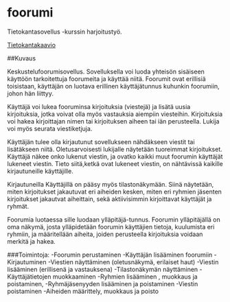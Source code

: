 # foorumi

Tietokantasovellus -kurssin harjoitustyö.

[Tietokantakaavio](dokumentaatio/Tietokantakaavio.png)

##Kuvaus

Keskustelufoorumisovellus. Sovelluksella voi luoda yhteisön sisäiseen käyttöön tarkoitettuja foorumeita ja käyttää niitä. Foorumit ovat erillisiä toisistaan, käyttäjän on luotava erillinen käyttäjätunnus kuhunkin foorumiin, johon hän liittyy.

Käyttäjä voi lukea fooruminsa kirjoituksia (viestejä) ja lisätä uusia kirjoituksia, jotka voivat olla myös vastauksia aiempiin viesteihin. Kirjoituksia voi hakea kirjoittajan nimen tai kirjoituksen aiheen tai iän perusteella. Lukija voi myös seurata viestiketjuja.

Käyttäjän tulee olla kirjautunut sovellukseen nähdäkseen viestit tai lisätäkseen niitä. Oletusarvoisesti lukijalle näytetään tuoreimmat kirjoitukset. Käyttäjä näkee onko lukenut viestin, ja ovatko kaikki muut foorumin käyttäjät lukeneet viestin. Tieto siitä,ketkä ovat lukeneet viestin, on nähtävissä kaikille kirjautuneille käyttäjille.

Kirjautuneilla Käyttäjillä on pääsy myös tilastonäkymään. Siinä näytetään, miten kirjoitukset jakautuvat eri aiheiden kesken, miten eri ryhmien jäsenten kirjoitukset jakautvat aiheittain, sekä aktiivisimmin kirjoittavat käyttäjät ja ryhmät.

Foorumia luotaessa sille luodaan ylläpitäjä-tunnus. Foorumin ylläpitäjällä on oma näkymä, josta ylläpidetään foorumin käyttäjien tietoja, kuulumista eri ryhmiin, ja määritellään aiheita, joiden perusteella kirjoituksia voidaan merkitä ja hakea.

###Toimintoja:
-Foorumin perustaminen
-Käyttäjän lisääminen foorumiin
-Kirjautuminen
-Viestien näyttäminen (oletusnäkymä, erilaiset haut)
-Viestin lisääminen (erillisenä ja vastauksena)
-Tilastonäkymän näyttäminen
-Käyttäjätietojen muokkaaminen
-Ryhmien lisääminen , muokkaus ja poistaminen,
-Ryhmäjäsenyyden lisääminen ja poistaminen
-Viestin poistaminen
-Aiheiden määrittely, muokkaus ja poisto
